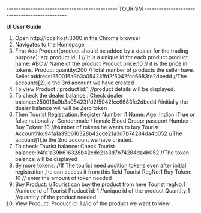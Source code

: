 

---------------------------------------------- TOURISM ----------------------------------------------



**UI  User Guide**

1. Open http://localhost:3000 in the Chrome browser
2. Navigates to the Homepage 
3.  First Add Product[product should be added by a dealer for the trading purpose]:
    eg:
    product id: 1                                                  // it is a unique id for each product
    product name: ABC                                              // Name of the product
    Product price:10                                               //  it is the price in tokens.
    Product quantity:200                                           //Total number of products the seller have.
    Seller address:250016a9b3a05423ffd2f5042fcc6683fe2dbedd        //The accounts[2],ie the 3rd account we have created
4. To view Product :
    product id:1                                                  //product details will be displayed.
5. To check the dealer balance :
    Check dealer balance:250016a9b3a05423ffd2f5042fcc6683fe2dbedd  //initially the dealer balance will will be Zero token
6. Then Tourist Registration:
    Register Number :1
    Name:
    Age:
    Indian :True or false
    nationality:
    Gender:male / female
    Blood Group:
    passport Number:
    Buy Token:   10                                                 //Number of tokens he wants to buy
    Tourist AccountNo:94fa1a39b616328b42cde21a3d7b74284da4b052    //The account[1],ie the 2nd account we have created.
7. To check Tourist balance:
    Check Tourist balance:94fa1a39b616328b42cde21a3d7b74284da4b052 //The token balance will be displayed
8. By more tokens:                                     //If The tourist need addition tokens even after initial registration ,he can access it from this field
    Tourist RegNo:1
    Buy Token: 10                                      // enter the amount of token needed
9. Buy Product:                                         //Tourist can buy the product from here
    Tourist regNo:1                                       //unique id of Tourist
    Product id: 1                                         //unique id of the product
    Quantity:1                                            //quantity of the product needed
10. View Product:
    Product id: 1                                       //id of the product we want to view

